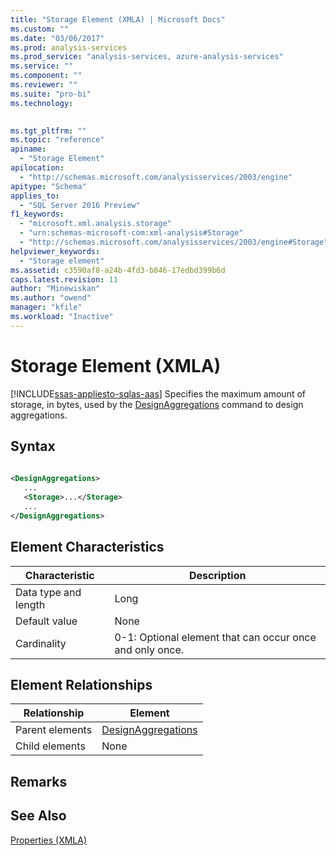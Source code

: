 ```yaml
---
title: "Storage Element (XMLA) | Microsoft Docs"
ms.custom: ""
ms.date: "03/06/2017"
ms.prod: analysis-services
ms.prod_service: "analysis-services, azure-analysis-services"
ms.service: ""
ms.component: ""
ms.reviewer: ""
ms.suite: "pro-bi"
ms.technology: 
  

ms.tgt_pltfrm: ""
ms.topic: "reference"
apiname: 
  - "Storage Element"
apilocation: 
  - "http://schemas.microsoft.com/analysisservices/2003/engine"
apitype: "Schema"
applies_to: 
  - "SQL Server 2016 Preview"
f1_keywords: 
  - "microsoft.xml.analysis.storage"
  - "urn:schemas-microsoft-com:xml-analysis#Storage"
  - "http://schemas.microsoft.com/analysisservices/2003/engine#Storage"
helpviewer_keywords: 
  - "Storage element"
ms.assetid: c3590af8-a24b-4fd3-b846-17edbd399b6d
caps.latest.revision: 11
author: "Minewiskan"
ms.author: "owend"
manager: "kfile"
ms.workload: "Inactive"
---
```

# Storage Element (XMLA)
[!INCLUDE[ssas-appliesto-sqlas-aas](../../../includes/ssas-appliesto-sqlas-aas.md)]
  Specifies the maximum amount of storage, in bytes, used by the [DesignAggregations](../../../analysis-services/xmla/xml-elements-commands/designaggregations-element-xmla.md) command to design aggregations.  
  
## Syntax  
  
```xml  
  
<DesignAggregations>  
   ...  
   <Storage>...</Storage>  
   ...  
</DesignAggregations>  
```  
  
## Element Characteristics  
  
|Characteristic|Description|  
|--------------------|-----------------|  
|Data type and length|Long|  
|Default value|None|  
|Cardinality|0-1: Optional element that can occur once and only once.|  
  
## Element Relationships  
  
|Relationship|Element|  
|------------------|-------------|  
|Parent elements|[DesignAggregations](../../../analysis-services/xmla/xml-elements-commands/designaggregations-element-xmla.md)|  
|Child elements|None|  
  
## Remarks  
  
## See Also  
 [Properties &#40;XMLA&#41;](../../../analysis-services/xmla/xml-elements-properties/xml-elements-properties.md)  
  
  
